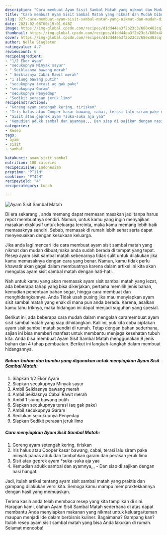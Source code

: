```yaml
---
description: "Cara membuat Ayam Sisit Sambal Matah yang nikmat dan Mudah Dibuat"
title: "Cara membuat Ayam Sisit Sambal Matah yang nikmat dan Mudah Dibuat"
slug: 927-cara-membuat-ayam-sisit-sambal-matah-yang-nikmat-dan-mudah-dibuat
date: 2021-02-08T00:19:01.648Z
image: https://img-global.cpcdn.com/recipes/d1dd44ea3f2b23c3/680x482cq70/ayam-sisit-sambal-matah-foto-resep-utama.jpg
thumbnail: https://img-global.cpcdn.com/recipes/d1dd44ea3f2b23c3/680x482cq70/ayam-sisit-sambal-matah-foto-resep-utama.jpg
cover: https://img-global.cpcdn.com/recipes/d1dd44ea3f2b23c3/680x482cq70/ayam-sisit-sambal-matah-foto-resep-utama.jpg
author: Nelle Singleton
ratingvalue: 4.7
reviewcount: 6
recipeingredient:
- "1/2 Ekor Ayam"
- "secukupnya Minyak sayur"
- " Seiklasnya bawang merah"
- " Seiklasnya Cabai Rawit merah"
- "1 siung bawang putih"
- "secukupnya terasi aq gak pake"
- "secukupnya Garam"
- "secukupnya Penyedap"
- "Sedikit perasan jeruk limo"
recipeinstructions:
- "Goreng ayam setengah kering, tiriskan"
- "Iris halus atau Cooper kasar bawang, cabai, terasi lalu siram pake minyak panas aduk dan tambahkan garam dan perasan jeruk limo"
- "Sisit atau geprek ayam *suka-suka aja yaa"
- "Kemudian adukk sambal dan ayamnya,,, Dan siap di sajikan dengan nasi hangat."
categories:
- Resep
tags:
- ayam
- sisit
- sambal

katakunci: ayam sisit sambal 
nutrition: 100 calories
recipecuisine: Indonesian
preptime: "PT11M"
cooktime: "PT42M"
recipeyield: "4"
recipecategory: Lunch

---
```



![Ayam Sisit Sambal Matah](https://img-global.cpcdn.com/recipes/d1dd44ea3f2b23c3/680x482cq70/ayam-sisit-sambal-matah-foto-resep-utama.jpg)

Di era  sekarang , anda memang dapat memesan masakan jadi tanpa harus repot membuatnya sendiri. Namun, untuk kamu yang ingin menyajikan masakan eksklusif untuk keluarga tercinta, maka kamu memang lebih baik memasaknya sendiri. Sebab, memasak di rumah lebih sehat serta dapat menyesuaikan dengan kesukaan keluarga.

Jika anda lagi mencari ide cara membuat ayam sisit sambal matah yang nikmat dan mudah dibuat,maka anda sudah berada di tempat yang tepat. Resep ayam sisit sambal matah  sebenarnya tidak sulit untuk dilakukan jika kamu memasaknya dengan cara yang benar. Namun, kamu tidak perlu khawatir akan gagal dalam membuatnya 
karena dalam artikel ini kita akan mengulas ayam sisit sambal matah dengan hati-hati.  



Nah untuk kamu yang akan memasak ayam sisit sambal matah yang lezat, ada beberapa tahap yang bisa dikerjakan, pertama memilih jenis bahan, kemudian penentuan bahan segar, hingga cara membuat dan menghidangkannya. Anda Tidak usah pusing jika mau menyiapkan ayam sisit sambal matah yang enak di mana pun anda berada. Karena, asalkan kamu  tahu triknya, maka hidangan ini dapat menjadi suguhan yang spesial.

Berikut ini, ada beberapa cara mudah dalam mengolah caramembuat ayam sisit sambal matah yang siap dihidangkan. Kali ini, yuk kita coba ciptakan ayam sisit sambal matah sendiri di rumah. Tetap dengan bahan sederhana, sajian ini bisa memberi manfaat untuk membantu menjaga kesehatan tubuh kita. Anda bisa membuat Ayam Sisit Sambal Matah menggunakan 9 jenis bahan dan 4 tahap pembuatan. Berikut ini langkah-langkah dalam membuat hidangannya.

<!--inarticleads1-->

##### Bahan-bahan dan bumbu yang digunakan untuk menyiapkan Ayam Sisit Sambal Matah:

1. Siapkan 1/2 Ekor Ayam
1. Siapkan secukupnya Minyak sayur
1. Ambil  Seiklasnya bawang merah
1. Ambil  Seiklasnya Cabai Rawit merah
1. Ambil 1 siung bawang putih
1. Siapkan secukupnya terasi (aq gak pake)
1. Ambil secukupnya Garam
1. Sediakan secukupnya Penyedap
1. Siapkan Sedikit perasan jeruk limo




<!--inarticleads2-->

##### Cara menyiapkan Ayam Sisit Sambal Matah:

1. Goreng ayam setengah kering, tiriskan
1. Iris halus atau Cooper kasar bawang, cabai, terasi lalu siram pake minyak panas aduk dan tambahkan garam dan perasan jeruk limo
1. Sisit atau geprek ayam *suka-suka aja yaa
1. Kemudian adukk sambal dan ayamnya,,, - Dan siap di sajikan dengan nasi hangat.




Jadi, itulah artikel tentang  ayam sisit sambal matah  yang praktis dan gampang dilakukan versi kita. Semoga kamu mampu mempraktekkannya dengan hasil yang memuaskan. 

Terima kasih anda telah membaca resep yang kita tampilkan di sini. Harapan kami, olahan  Ayam Sisit Sambal Matah sederhana di atas dapat membantu Anda menyiapkan makanan yang nikmat untuk keluarga/teman maupun menjadi ide dalam berbisnis kuliner. Bagaimana? Gampang kan? Itulah resep ayam sisit sambal matah yang bisa Anda lakukan di rumah. Selamat mencoba!

